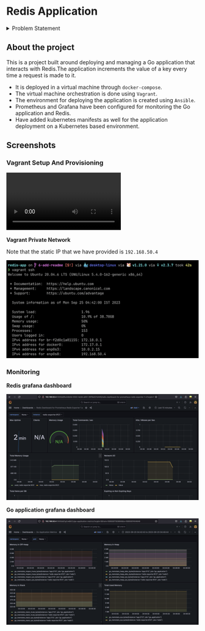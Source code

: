 # Redis Application

<details><summary>Problem Statement</summary>

## Description

This is a sample `Go` application which connects to Redis. The app increments a Redis `counter` on an incoming request.

### Setting up the app

- Use `make build` to compile the binary.
- Set the environment variables:
  - `DEMO_APP_ADDR`: Address where the app should listen to
  - `DEMO_REDIS_ADDR`: Address where Redis is running

## Tasks

- Create a `Dockerfile` for the app.

- Create a `docker-compose.yml` for the app which includes the following:
  - `redis` service, with data directory mounted.
  - `app` service, ensuring that it has a dependency on the Redis service starting correctly.
  - `nginx` service acting as a reverse proxy for the app. Bonus: Implement SSL using self-signed certificates.

- Write a bash script to set up a [Vagrant box](https://vagrant.io) with Ubuntu. Ensure the script has error checks and is idempotent.

- Using Ansible provision the VM to:
  - Setup hostname of VM as `demo-ops`.
  - Create a user `demo`.
  - Harden the security:
    - Disable root login.
    - Setup a basic firewall (e.g., UFW) allowing only specific ports.
  - Configure `sysctl` for sane defaults. (For eg: increasing open files limit)
  - Configure sysctl for sane defaults. For each sysctl parameter changed:
    - Document the change.
    - Provide a brief justification or explanation (2-3 lines) detailing why this specific change was made and its implications.
  - Set the system's timezone to "Asia/Kolkata".
  - Install Docker and Docker-Compose.
  - Configure Docker Daemon to have sane defaults. For eg: keep logs size in check.
  - Deploy the `docker-compose.yml` in `/etc/demo-ops` and start the services.
  - Bonus: Install and configure monitoring tools like Prometheus and Grafana. Ensure app and redis metrics are being scraped.

- Commit the scripts to Github and share the link.

### Bonus Section

If you have extra time and experience working with Kubernetes or Nomad, you're welcome to attempt the following bonus scenarios. Remember, this section is optional and designed to explore advanced skills.

#### K8s

- Create a namespace `demo-ops`
- Create a deployment and service manifest for the app.
- Configure liveliness check, resource quotas for the deployment.

#### Nomad
  - Create a namespace `demo-ops`
  - Create a Job spec for the app. You can group both the services (`app` and `redis`) under the same job.
  - Run on a local Nomad dev agent.
</details>

## About the project

This is a project built around deploying and managing a Go application that interacts with Redis.The application increments the value of a key every time a request is made to it.
- It is deployed in a virtual machine through `docker-compose`.
- The virtual machine orchestration is done using `Vagrant`.
- The environment for deploying the application is created using `Ansible`.
- Prometheus and Grafana have been configured for monitoring the Go application
    and Redis.
- Have added kubernetes manifests as well for the application deployment on a
    Kubernetes based environment.

## Screenshots

### Vagrant Setup And Provisioning

![vagrant setup and provisioning](./media/vagrant-up-recording.mp4)

**Vagrant Private Network**

Note that the static IP that we have provided is `192.168.50.4`

![vagrant network](./media/vagrant-network.png)

### Monitoring

**Redis grafana dashboard**

![redis dashboard](./media/grafana-redis.png)

**Go application grafana dashboard**

![go dashboard](./media/grafana-go.png)

